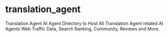# translation_agent
Translation Agent AI Agent Directory to Host All Translation Agent related AI Agents Web Traffic Data, Search Ranking, Community, Reviews and More.
